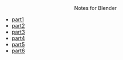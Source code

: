 <div align='center'>
Notes for Blender
</div>

- [part1](/blender/入门part1/入门part1.md)
- [part2](/blender/入门part2/入门part2.md)
- [part3](/blender/入门part3/入门part3.md)
- [part4](/blender/入门part4/入门part4.md)
- [part5](/blender/入门part5/入门part5.md)
- [part6](/blender/入门part6/入门part6.md)
